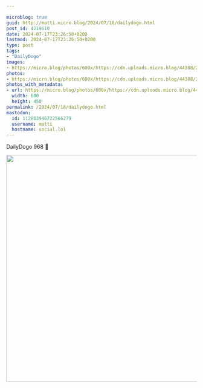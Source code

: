 ```yaml
---

microblog: true
guid: http://matti.micro.blog/2024/07/18/dailydogo.html
post_id: 4219610
date: 2024-07-17T23:26:50+0200
lastmod: 2024-07-17T23:26:50+0200
type: post
tags:
- "DailyDogo"
images:
- https://micro.blog/photos/600x/https://cdn.uploads.micro.blog/44388/2024/9e24c676d1f045519b40d52390b7696b.jpg
photos:
- https://micro.blog/photos/600x/https://cdn.uploads.micro.blog/44388/2024/9e24c676d1f045519b40d52390b7696b.jpg
photos_with_metadata:
- url: https://micro.blog/photos/600x/https://cdn.uploads.micro.blog/44388/2024/9e24c676d1f045519b40d52390b7696b.jpg
  width: 600
  height: 450
permalink: /2024/07/18/dailydogo.html
mastodon:
  id: 112803946722566279
  username: matti
  hostname: social.lol
---
```

DailyDogo 968 🐶

<img src="/media/uploads/2024/9e24c676d1f045519b40d52390b7696b.jpg" width="600" alt="" />
